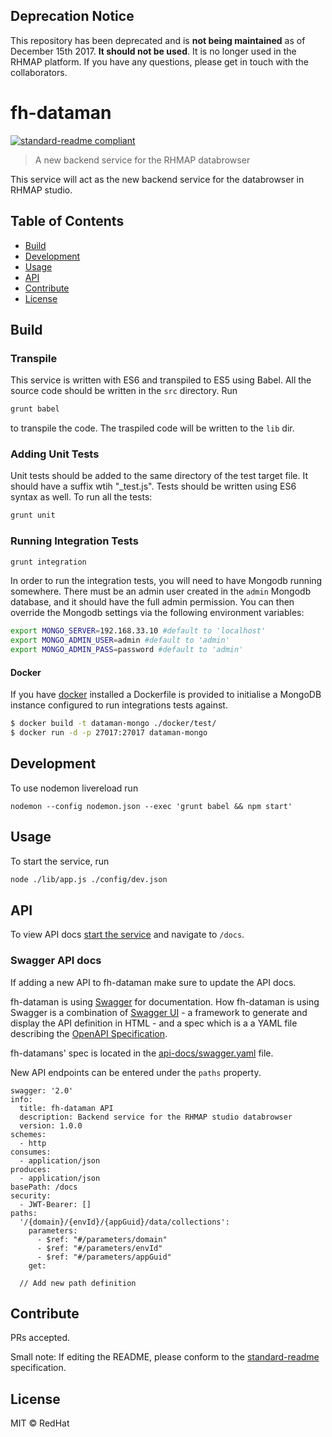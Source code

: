 ## Deprecation Notice
This repository has been deprecated and is **not being maintained** as of December 15th 2017. **It should not be used**. It is no longer used in the RHMAP platform. If you have any questions, please get in touch with the collaborators.

# fh-dataman

[![standard-readme compliant](https://img.shields.io/badge/standard--readme-OK-green.svg?style=flat-square)](https://github.com/RichardLitt/standard-readme)

> A new backend service for the RHMAP databrowser

This service will act as the new backend service for the databrowser in RHMAP studio.

## Table of Contents

- [Build](#Build)
- [Development](#Development)
- [Usage](#usage)
- [API](#api)
- [Contribute](#contribute)
- [License](#license)

## Build

### Transpile

This service is written with ES6 and transpiled to ES5 using Babel. All the source code should be written in the `src` directory. Run

```bash
grunt babel
```

to transpile the code. The traspiled code will be written to the `lib` dir.


### Adding Unit Tests

Unit tests should be added to the same directory of the test target file. It should have a suffix wtih "_test.js". Tests should be written using ES6 syntax as well. To run all the tests:

```bash
grunt unit
```

### Running Integration Tests

```bash
grunt integration
```

In order to run the integration tests, you will need to have Mongodb running somewhere. There must be an admin user created in the `admin` Mongodb database, and it should have the full admin permission. You can then override the Mongodb settings via the following environment variables:

```bash
export MONGO_SERVER=192.168.33.10 #default to 'localhost'
export MONGO_ADMIN_USER=admin #default to 'admin'
export MONGO_ADMIN_PASS=password #default to 'admin'
```

#### Docker
If you have [docker](https://www.docker.com/) installed a Dockerfile is provided to initialise a MongoDB instance configured to run integrations tests against.

```bash
$ docker build -t dataman-mongo ./docker/test/
$ docker run -d -p 27017:27017 dataman-mongo
```

## Development
To use nodemon livereload run

```
nodemon --config nodemon.json --exec 'grunt babel && npm start'
```

## Usage

To start the service, run

```bash
node ./lib/app.js ./config/dev.json
```

## API
To view API docs [start the service](#usage) and navigate to `/docs`.

### Swagger API docs
If adding a new API to fh-dataman make sure to update the API docs.

fh-dataman is using [Swagger](http://swagger.io) for documentation. How fh-dataman is using Swagger is a combination of [Swagger UI](https://github.com/swagger-api/swagger-ui) - a framework to generate and display the API definition in HTML - and a spec which is a a YAML file describing the [OpenAPI Specification](http://swagger.io/specification).

fh-datamans' spec is located in the [api-docs/swagger.yaml](api-docs/swagger.yaml) file.

New API endpoints can be entered under the `paths` property.
```
swagger: '2.0'
info:
  title: fh-dataman API
  description: Backend service for the RHMAP studio databrowser
  version: 1.0.0
schemes:
  - http
consumes:
  - application/json
produces:
  - application/json
basePath: /docs
security:
  - JWT-Bearer: []
paths:
  '/{domain}/{envId}/{appGuid}/data/collections':
    parameters:
      - $ref: "#/parameters/domain"
      - $ref: "#/parameters/envId"
      - $ref: "#/parameters/appGuid"
    get:

  // Add new path definition
```

## Contribute

PRs accepted.

Small note: If editing the README, please conform to the [standard-readme](https://github.com/RichardLitt/standard-readme) specification.

## License

MIT © RedHat
